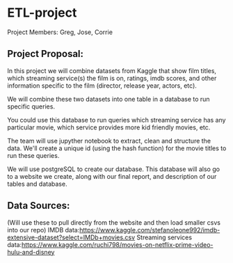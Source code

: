# ETL-project
Project Members: Greg, Jose, Corrie

## Project Proposal:
In this project we will combine datasets from Kaggle that show film titles, which streaming service(s) the film is on, ratings, imdb scores, and other information specific to the film (director, release year, actors, etc).

We will combine these two datasets into one table in a database to run specific queries.

You could use this database to run queries which streaming service has any particular movie, which service provides more kid friendly movies, etc.

The team will use jupyther notebook to extract, clean and structure the data. We'll create a unique id (using the hash function) for the movie titles to run these queries.

We will use postgreSQL to create our database. This database will also go to a website we create, along with our final report, and description of our tables and database.

## Data Sources:
(Will use these to pull directly from the website and then load smaller csvs into our repo) 
IMDB data:https://www.kaggle.com/stefanoleone992/imdb-extensive-dataset?select=IMDb+movies.csv
Streaming services data:https://www.kaggle.com/ruchi798/movies-on-netflix-prime-video-hulu-and-disney

